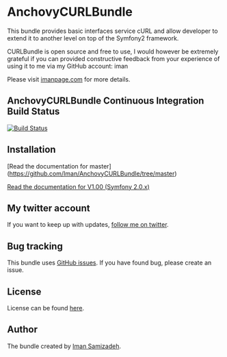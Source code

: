# AnchovyCURLBundle #

This bundle provides basic interfaces service cURL and allow developer to extend it to another level on top of the Symfony2 framework.

CURLBundle is open source and free to use, I would however be extremely grateful if you can provided constructive feedback from your experience of using it to me via my GitHub account: iman

Please visit [imanpage.com](http://imanpage.com) for more details.


## AnchovyCURLBundle  Continuous Integration Build Status ##

[![Build Status](https://secure.travis-ci.org/Iman/AnchovyCURLBundle.png)](http://travis-ci.org/Iman/AnchovyCURLBundle)


## Installation ##

[Read the documentation for master] (https://github.com/Iman/AnchovyCURLBundle/tree/master)

[Read the documentation for V1.00 (Symfony 2.0.x)](https://github.com/Iman/AnchovyCURLBundle/tree/v2.0.x)


## My twitter account ##

If you want to keep up with updates, [follow me on twitter](http://twitter.com/imanpage).

## Bug tracking ##

This bundle uses [GitHub issues](https://github.com/Iman/AnchovyCURLBundle/issues).
If you have found bug, please create an issue.

## License ##

License can be found [here](https://github.com/Iman/AnchovyCURLBundle/blob/master/Resources/meta/LICENSE).

## Author ##

The bundle created by [Iman Samizadeh](http://imanpage.com).
